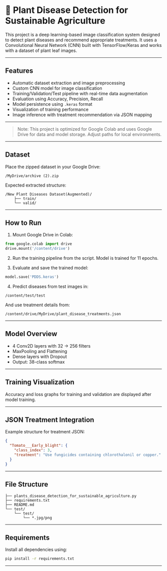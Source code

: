 # 🌿 Plant Disease Detection for Sustainable Agriculture

This project is a deep learning-based image classification system designed to detect plant diseases and recommend appropriate treatments. It uses a Convolutional Neural Network (CNN) built with TensorFlow/Keras and works with a dataset of plant leaf images.

---

##  Features

-  Automatic dataset extraction and image preprocessing
-  Custom CNN model for image classification
-  Training/Validation/Test pipeline with real-time data augmentation
-  Evaluation using Accuracy, Precision, Recall
-  Model persistence using `.keras` format
-  Visualization of training performance
-  Image inference with treatment recommendation via JSON mapping

---

> Note: This project is optimized for Google Colab and uses Google Drive for data and model storage. Adjust paths for local environments.

---

##  Dataset

Place the zipped dataset in your Google Drive:
```
/MyDrive/archive (2).zip
```

Expected extracted structure:
```
/New Plant Diseases Dataset(Augmented)/
    ├── train/
    └── valid/
```

---

##  How to Run

1. Mount Google Drive in Colab:
```python
from google.colab import drive
drive.mount('/content/drive')
```

2. Run the training pipeline from the script. Model is trained for 11 epochs.

3. Evaluate and save the trained model:
```python
model.save('PDDS.keras')
```

4. Predict diseases from test images in:
```
/content/test/test
```

And use treatment details from:
```
/content/drive/MyDrive/plant_disease_treatments.json
```

---

##  Model Overview

- 4 Conv2D layers with 32 → 256 filters
- MaxPooling and Flattening
- Dense layers with Dropout
- Output: 38-class softmax

---

##  Training Visualization

Accuracy and loss graphs for training and validation are displayed after model training.

---

##  JSON Treatment Integration

Example structure for treatment JSON:
```json
{
  "Tomato___Early_blight": {
    "class_index": 3,
    "treatment": "Use fungicides containing chlorothalonil or copper."
  }
}
```

---

##  File Structure

```
├── plants_disease_detection_for_sustainable_agriculture.py
├── requirements.txt
├── README.md
└── test/
    └── test/
        └── *.jpg/png
```

---

##  Requirements

Install all dependencies using:

```bash
pip install -r requirements.txt
```

---












